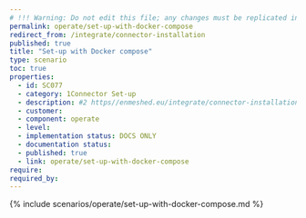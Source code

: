 ```yaml
---
# !!! Warning: Do not edit this file; any changes must be replicated in Excel !!! 
permalink: operate/set-up-with-docker-compose
redirect_from: /integrate/connector-installation
published: true
title: "Set-up with Docker compose"
type: scenario
toc: true
properties:
  - id: SC077
  - category: 1Connector Set-up
  - description: #2 https//enmeshed.eu/integrate/connector-installation
  - customer:
  - component: operate
  - level:
  - implementation status: DOCS ONLY
  - documentation status:
  - published: true
  - link: operate/set-up-with-docker-compose
require:
required_by:
---
```


{% include scenarios/operate/set-up-with-docker-compose.md %}
